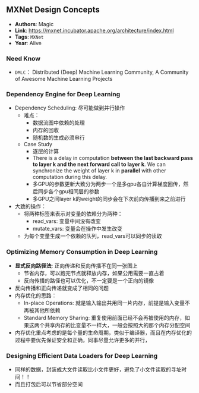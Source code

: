 ## MXNet Design Concepts
- **Authors**: Magic
- **Link**: https://mxnet.incubator.apache.org/architecture/index.html
- **Tags**: `MXNet` 
- **Year**: Alive


### Need Know
- `DMLC`： Distributed (Deep) Machine Learning Community, A Community of Awesome Machine Learning Projects

### Dependency Engine for Deep Learning
- Dependency Scheduling: 尽可能做到并行操作   
    - 难点：
      - 数据流图中依赖的处理
      - 内存的回收
      - 随机数的生成必须串行
    - Case Study
      - 逐层的计算
      -  There is a delay in computation **between the last backward pass to layer k and the next forward call to layer k**. We can synchronize the weight of layer k in **parallel** with other computation during this delay.
      - 多GPU的参数更新大致分为两步一个是多gpu各自计算梯度回传，然后同步各个gpu相同层的参数
      - 多GPU之间layer k的weight的同步会在下次前向传播到来之前进行
- 大致的操作：
  - 将两种标签来表示对变量的依赖分为两种：
    - read_vars: 变量中间没有改变
    - mutate_vars: 变量会在操作中发生改变   
  - 为每个变量生成一个依赖的队列，read_vars可以同步的读取    

### Optimizing Memory Consumption in Deep Learning
- **显式反向路径法**: 正向传递和反向传播不在同一张图上 
  - 节省内存，可以跑完节点就释放内存，如果公用需要一直占着
  - 反向传播的路径也可以优化，不一定要是一个正向的镜像
- 反向传播和正向传递就变成了相同的问题
- 内存优化的思路：
  - In-place Operations: 就是输入输出共用同一片内存，前提是输入变量不再被其他所依赖   
  - Standard Memory Sharing: 重复使用前面已经不会再被使用的内存，如果这两个共享内存的比变量不一样大，一般会按照大的那个内存分配空间  
- 内存优化重点考虑的是每个量的生命周期，类似于编译器，而且在内存优化的过程中要优先保证安全和正确，同事尽量允许更多的并行，

### Designing Efficient Data Loaders for Deep Learning
- 同样的数据，封装成大文件读取比小文件更好，避免了小文件读取的寻址时间！！
- 而且打包后可以节省部分空间  








